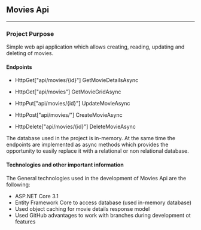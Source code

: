 ## Movies Api

----

### Project Purpose

Simple web api application which allows creating, reading, updating and deleting of movies.  


#### Endpoints

  - HttpGet["api/movies/{id}"] GetMovieDetailsAsync

  - HttpGet["api/movies"] GetMovieGridAsync

  - HttpPut["api/movies/{id}"] UpdateMovieAsync

  - HttpPost["api/movies/"] CreateMovieAsync

  - HttpDelete["api/movies/{id}"] DeleteMovieAsync

The database used in the project is in-memory. At the same time the endpoints are implemented as async methods
which provides the opportunity to easily replace it with а relational or non relational database.


#### Technologies and other important information

The General technologies used in the development of Movies Api are the following:
  - ASP.NET Core 3.1
  - Entity Framework Core to access database (used in-memory database)
  - Used object caching for movie details response model
  - Used GitHub advantages to work with branches during development ot features
